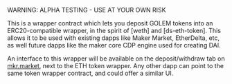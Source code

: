 WARNING: ALPHA TESTING - USE AT YOUR OWN RISK

This is a wrapper contract which lets you deposit GOLEM tokens into an ERC20-compatible wrapper, in the spirit of [weth] and [ds-eth-token]. This allows it to be used with existing dapps like Maker Market, EtherDelta, etc, as well future dapps like the maker core CDP engine used for creating DAI.

An interface to this wrapper will be available on the deposit/withdraw tab on [mkr.market](), next to the ETH token wrapper. Any other dapp can point to the same token wrapper contract, and could offer a similar UI.
